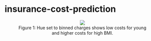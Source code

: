 # insurance-cost-prediction

<div align="center">
<figure>
<img src="output/modeling/model_comparison/stripplot_model_Recall.jpg"><br/>
  <figcaption>Figure 1: Hue set to binned charges shows low costs for young and higher costs for high BMI.</figcaption>
</figure>
<br/><br/>
</div>
